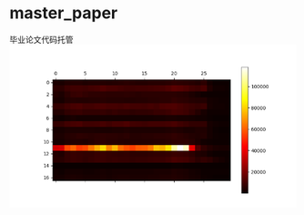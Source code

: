 # master_paper
毕业论文代码托管
![avatar](https://github.com/yemanzhongting/master_paper/blob/master/%E8%8E%B7%E5%8F%96%E6%B5%81%E9%87%8F/Figure_1.png)
